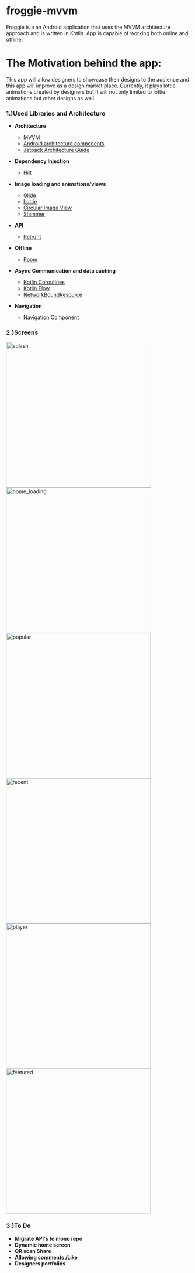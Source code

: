 # froggie-mvvm
Froggie is a an Android application that uses the MVVM architecture approach and is written in Kotlin. 
App is capable of working both online and offline.

# The Motivation behind the app:
This app will allow designers to showcase their designs to the audience and this app will improve as a design market place. 
Currently, it plays lottie animations created by designers but it will not only limited to lottie animations but other designs as well.


### 1.)Used Libraries and Architecture
- **Architecture**  
     * [MVVM](https://developer.android.com/jetpack/guide?gclid=Cj0KCQjwxdSHBhCdARIsAG6zhlVhsDIRhgPzGSshbH7BPyXgzTI9zPLZgxXP5V5ol3KFyCp-gFKZf4oaAgYOEALw_wcB&gclsrc=aw.ds)
     * [Android architecture components](https://developer.android.com/topic/libraries/architecture/index.html)
     * [Jetpack Architecture Guide](https://developer.android.com/jetpack/guide) 
     
- **Dependency Injection**  
    * [Hilt](https://dagger.dev/hilt/)
        
- **Image loading and animations/views**
    * [Glide](https://github.com/bumptech/glide)
    * [Lottie](https://github.com/airbnb/lottie-android)
    * [Circular Image View](https://github.com/hdodenhof/CircleImageView)
    * [Shimmer](https://facebook.github.io/shimmer-android/)
        
        
- **API**
     * [Retrofit](https://square.github.io/retrofit/) 
        
- **Offline**
     * [Room](https://square.github.io/retrofit/) 
         
- **Async Communication and data caching**
     * [Kotlin Coroutines](https://developer.android.com/kotlin/coroutines?gclid=Cj0KCQjwxdSHBhCdARIsAG6zhlVAkTBk3eW_R4YZYvyGqNlX3PFEtQWBY0yjmGj74Flk5ZW6UDnu1V4aAsLeEALw_wcB&gclsrc=aw.ds) 
     * [Kotlin Flow](https://developer.android.com/kotlin/flow) 
     * [NetworkBoundResource](https://developer.android.com/jetpack/guide) 
         
- **Navigation**
    * [Navigation Component](https://developer.android.com/guide/navigation/navigation-getting-started)
    
### 2.)Screens 

<img width="397" alt="splash" src="https://user-images.githubusercontent.com/4921099/126254554-edc392cf-57d0-48e4-9b16-17bda5b82631.png">  
<img width="397" alt="home_loading" src="https://user-images.githubusercontent.com/4921099/126253525-86445218-76e4-4a66-a821-4be3370677bb.png">  
<img width="396" alt="popular" src="https://user-images.githubusercontent.com/4921099/126253615-3b637acd-6ed4-4abb-a2a2-d1805e9221f0.png">
<img width="396" alt="recent" src="https://user-images.githubusercontent.com/4921099/126253678-dcfd0753-2d4a-4443-80f1-4cbd445fcbaf.png">
<img width="396" alt="player" src="https://user-images.githubusercontent.com/4921099/126253773-d9763060-8235-4e26-bbf8-fcba1b9013f1.png">
<img width="396" alt="featured" src="https://user-images.githubusercontent.com/4921099/126253850-5ada4671-6143-4b91-8c81-8a6b63caf016.png">



### 3.)To Do
- **Migrate API's to mono repo**
- **Dynamic home screen**
- **QR scan Share**
- **Allowing comments /Like**
- **Designers portfolios**
      
     
              
        
        
